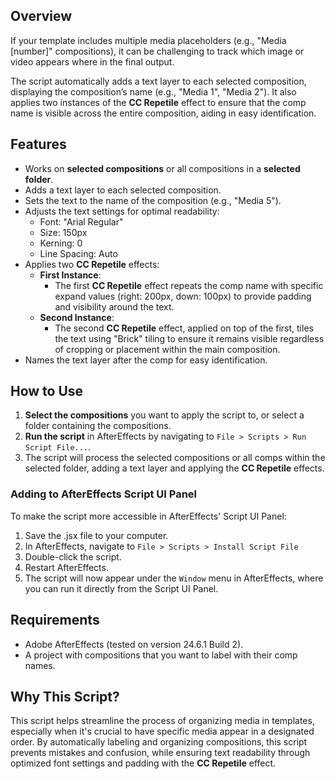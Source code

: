 ## Overview

If your template includes multiple media placeholders (e.g., "Media [number]" compositions), it can be challenging to track which image or video appears where in the final output.

The script automatically adds a text layer to each selected composition, displaying the composition’s name (e.g., "Media 1", "Media 2"). It also applies two instances of the **CC Repetile** effect to ensure that the comp name is visible across the entire composition, aiding in easy identification.

## Features

- Works on **selected compositions** or all compositions in a **selected folder**.
- Adds a text layer to each selected composition.
- Sets the text to the name of the composition (e.g., "Media 5").
- Adjusts the text settings for optimal readability:
  - Font: "Arial Regular"
  - Size: 150px
  - Kerning: 0
  - Line Spacing: Auto
- Applies two **CC Repetile** effects:
  - **First Instance**:
    - The first **CC Repetile** effect repeats the comp name with specific expand values (right: 200px, down: 100px) to provide padding and visibility around the text.
  - **Second Instance**:
    - The second **CC Repetile** effect, applied on top of the first, tiles the text using "Brick" tiling to ensure it remains visible regardless of cropping or placement within the main composition.
- Names the text layer after the comp for easy identification.

## How to Use

1. **Select the compositions** you want to apply the script to, or select a folder containing the compositions.
2. **Run the script** in AfterEffects by navigating to `File > Scripts > Run Script File...`.
3. The script will process the selected compositions or all comps within the selected folder, adding a text layer and applying the **CC Repetile** effects.

### Adding to AfterEffects Script UI Panel

To make the script more accessible in AfterEffects' Script UI Panel:

1. Save the .jsx file to your computer.
2. In AfterEffects, navigate to `File > Scripts > Install Script File`
3. Double-click the script.
4. Restart AfterEffects.
5. The script will now appear under the `Window` menu in AfterEffects, where you can run it directly from the Script UI Panel.

## Requirements

- Adobe AfterEffects (tested on version 24.6.1 Build 2).
- A project with compositions that you want to label with their comp names.

## Why This Script?

This script helps streamline the process of organizing media in templates, especially when it's crucial to have specific media appear in a designated order. By automatically labeling and organizing compositions, this script prevents mistakes and confusion, while ensuring text readability through optimized font settings and padding with the **CC Repetile** effect.
